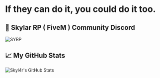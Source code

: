 # If they can do it, you could do it too.

## &#x1f4c2; Skylar RP ( FiveM ) Community Discord
![SYRP](https://img.shields.io/discord/799230234628849674?label=Skylar%20RP&style=for-the-badge)

## &#x1f4c8; My GitHub Stats

![Skyl4r's GitHub Stats](https://github-readme-stats.vercel.app/api?username=Skyl4r&hide=contribs,prs&show_icons=true&theme=dark)
